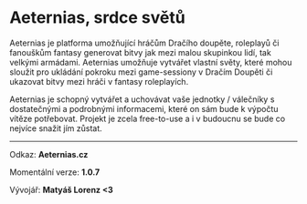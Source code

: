 # Aeternias, srdce světů
Aeternias je platforma umožňující hráčům Dračího doupěte, roleplayů či fanouškům fantasy generovat bitvy jak mezi malou skupinkou lidí, tak velkými armádami. Aeternias umožňuje vytvářet vlastní světy, které mohou sloužit pro ukládání pokroku mezi game-sessiony v Dračím Doupěti či ukazovat bitvy mezi hráči v fantasy roleplayích.

Aeternias je schopný vytvářet a uchovávat vaše jednotky / válečníky s dostatečnými a podrobnými informacemi, které on sám bude k výpočtu vítěze potřebovat.
Projekt je zcela free-to-use a i v budoucnu se bude co nejvíce snažit jím zůstat.

***

Odkaz: **Aeternias.cz**

Momentální verze: **1.0.7**

Vývojář: **Matyáš Lorenz <3**

